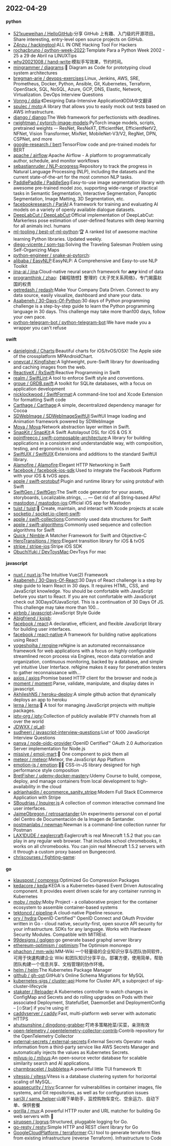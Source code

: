 ## 2022-04-29

#### python
* [521xueweihan / HelloGitHub](https://github.com/521xueweihan/HelloGitHub):分享 GitHub 上有趣、入门级的开源项目。Share interesting, entry-level open source projects on GitHub.
* [Z4nzu / hackingtool](https://github.com/Z4nzu/hackingtool):ALL IN ONE Hacking Tool For Hackers
* [rochacbruno / python-week-2022](https://github.com/rochacbruno/python-week-2022):Template Para a Python Week 2002 - 25 a 29 de Abril na LINUXTips
* [why20021008 / hand-write](https://github.com/why20021008/hand-write):模拟手写效果，节约时间。
* [mingrammer / diagrams](https://github.com/mingrammer/diagrams):🎨
Diagram as Code for prototyping cloud system architectures
* [bregman-arie / devops-exercises](https://github.com/bregman-arie/devops-exercises):Linux, Jenkins, AWS, SRE, Prometheus, Docker, Python, Ansible, Git, Kubernetes, Terraform, OpenStack, SQL, NoSQL, Azure, GCP, DNS, Elastic, Network, Virtualization. DevOps Interview Questions
* [Vonng / ddia](https://github.com/Vonng/ddia):《Designing Data-Intensive Application》DDIA中文翻译
* [spulec / moto](https://github.com/spulec/moto):A library that allows you to easily mock out tests based on AWS infrastructure.
* [django / django](https://github.com/django/django):The Web framework for perfectionists with deadlines.
* [rwightman / pytorch-image-models](https://github.com/rwightman/pytorch-image-models):PyTorch image models, scripts, pretrained weights -- ResNet, ResNeXT, EfficientNet, EfficientNetV2, NFNet, Vision Transformer, MixNet, MobileNet-V3/V2, RegNet, DPN, CSPNet, and more
* [google-research / bert](https://github.com/google-research/bert):TensorFlow code and pre-trained models for BERT
* [apache / airflow](https://github.com/apache/airflow):Apache Airflow - A platform to programmatically author, schedule, and monitor workflows
* [sebastianruder / NLP-progress](https://github.com/sebastianruder/NLP-progress):Repository to track the progress in Natural Language Processing (NLP), including the datasets and the current state-of-the-art for the most common NLP tasks.
* [PaddlePaddle / PaddleSeg](https://github.com/PaddlePaddle/PaddleSeg):Easy-to-use image segmentation library with awesome pre-trained model zoo, supporting wide-range of practical tasks in Semantic Segmentation, Interactive Segmentation, Panoptic Segmentation, Image Matting, 3D Segmentation, etc.
* [facebookresearch / ParlAI](https://github.com/facebookresearch/ParlAI):A framework for training and evaluating AI models on a variety of openly available dialogue datasets.
* [DeepLabCut / DeepLabCut](https://github.com/DeepLabCut/DeepLabCut):Official implementation of DeepLabCut: Markerless pose estimation of user-defined features with deep learning for all animals incl. humans
* [ml-tooling / best-of-ml-python](https://github.com/ml-tooling/best-of-ml-python):🏆
A ranked list of awesome machine learning Python libraries. Updated weekly.
* [diego-vicente / som-tsp](https://github.com/diego-vicente/som-tsp):Solving the Traveling Salesman Problem using Self-Organizing Maps
* [python-engineer / snake-ai-pytorch](https://github.com/python-engineer/snake-ai-pytorch):
* [alibaba / EasyNLP](https://github.com/alibaba/EasyNLP):EasyNLP: A Comprehensive and Easy-to-use NLP Toolkit
* [jina-ai / jina](https://github.com/jina-ai/jina):Cloud-native neural search framework for 𝙖𝙣𝙮 kind of data
* [programthink / zhao](https://github.com/programthink/zhao):【编程随想】整理的《太子党关系网络》，专门揭露赵国的权贵
* [getredash / redash](https://github.com/getredash/redash):Make Your Company Data Driven. Connect to any data source, easily visualize, dashboard and share your data.
* [Asabeneh / 30-Days-Of-Python](https://github.com/Asabeneh/30-Days-Of-Python):30 days of Python programming challenge is a step-by-step guide to learn the Python programming language in 30 days. This challenge may take more than100 days, follow your own pace.
* [python-telegram-bot / python-telegram-bot](https://github.com/python-telegram-bot/python-telegram-bot):We have made you a wrapper you can't refuse

#### swift
* [danielgindi / Charts](https://github.com/danielgindi/Charts):Beautiful charts for iOS/tvOS/OSX! The Apple side of the crossplatform MPAndroidChart.
* [onevcat / Kingfisher](https://github.com/onevcat/Kingfisher):A lightweight, pure-Swift library for downloading and caching images from the web.
* [ReactiveX / RxSwift](https://github.com/ReactiveX/RxSwift):Reactive Programming in Swift
* [realm / SwiftLint](https://github.com/realm/SwiftLint):A tool to enforce Swift style and conventions.
* [groue / GRDB.swift](https://github.com/groue/GRDB.swift):A toolkit for SQLite databases, with a focus on application development
* [nicklockwood / SwiftFormat](https://github.com/nicklockwood/SwiftFormat):A command-line tool and Xcode Extension for formatting Swift code
* [Carthage / Carthage](https://github.com/Carthage/Carthage):A simple, decentralized dependency manager for Cocoa
* [SDWebImage / SDWebImageSwiftUI](https://github.com/SDWebImage/SDWebImageSwiftUI):SwiftUI Image loading and Animation framework powered by SDWebImage
* [Moya / Moya](https://github.com/Moya/Moya):Network abstraction layer written in Swift.
* [SnapKit / SnapKit](https://github.com/SnapKit/SnapKit):A Swift Autolayout DSL for iOS & OS X
* [pointfreeco / swift-composable-architecture](https://github.com/pointfreeco/swift-composable-architecture):A library for building applications in a consistent and understandable way, with composition, testing, and ergonomics in mind.
* [SwiftUIX / SwiftUIX](https://github.com/SwiftUIX/SwiftUIX):Extensions and additions to the standard SwiftUI library.
* [Alamofire / Alamofire](https://github.com/Alamofire/Alamofire):Elegant HTTP Networking in Swift
* [facebook / facebook-ios-sdk](https://github.com/facebook/facebook-ios-sdk):Used to integrate the Facebook Platform with your iOS & tvOS apps.
* [apple / swift-protobuf](https://github.com/apple/swift-protobuf):Plugin and runtime library for using protobuf with Swift
* [SwiftGen / SwiftGen](https://github.com/SwiftGen/SwiftGen):The Swift code generator for your assets, storyboards, Localizable.strings, … — Get rid of all String-based APIs!
* [mastodon / mastodon-ios](https://github.com/mastodon/mastodon-ios):Official iOS app for Mastodon
* [tuist / tuist](https://github.com/tuist/tuist):🚀
Create, maintain, and interact with Xcode projects at scale
* [socketio / socket.io-client-swift](https://github.com/socketio/socket.io-client-swift):
* [apple / swift-collections](https://github.com/apple/swift-collections):Commonly used data structures for Swift
* [apple / swift-algorithms](https://github.com/apple/swift-algorithms):Commonly used sequence and collection algorithms for Swift
* [Quick / Nimble](https://github.com/Quick/Nimble):A Matcher Framework for Swift and Objective-C
* [HeroTransitions / Hero](https://github.com/HeroTransitions/Hero):Elegant transition library for iOS & tvOS
* [stripe / stripe-ios](https://github.com/stripe/stripe-ios):Stripe iOS SDK
* [ObuchiYuki / DevToysMac](https://github.com/ObuchiYuki/DevToysMac):DevToys For mac

#### javascript
* [nuxt / nuxt.js](https://github.com/nuxt/nuxt.js):The Intuitive Vue(2) Framework
* [Asabeneh / 30-Days-Of-React](https://github.com/Asabeneh/30-Days-Of-React):30 Days of React challenge is a step by step guide to learn React in 30 days. It requires HTML, CSS, and JavaScript knowledge. You should be comfortable with JavaScript before you start to React. If you are not comfortable with JavaScript check out 30DaysOfJavaScript. This is a continuation of 30 Days Of JS. This challenge may take more than 100…
* [airbnb / javascript](https://github.com/airbnb/javascript):JavaScript Style Guide
* [Abigfriend / ksjsb](https://github.com/Abigfriend/ksjsb):
* [facebook / react](https://github.com/facebook/react):A declarative, efficient, and flexible JavaScript library for building user interfaces.
* [facebook / react-native](https://github.com/facebook/react-native):A framework for building native applications using React
* [yogeshojha / rengine](https://github.com/yogeshojha/rengine):reNgine is an automated reconnaissance framework for web applications with a focus on highly configurable streamlined recon process via Engines, recon data correlation and organization, continuous monitoring, backed by a database, and simple yet intuitive User Interface. reNgine makes it easy for penetration testers to gather reconnaissance with…
* [axios / axios](https://github.com/axios/axios):Promise based HTTP client for the browser and node.js
* [moment / moment](https://github.com/moment/moment):Parse, validate, manipulate, and display dates in javascript.
* [AkhileshNS / heroku-deploy](https://github.com/AkhileshNS/heroku-deploy):A simple github action that dynamically deploys an app to heroku
* [lerna / lerna](https://github.com/lerna/lerna):🐉
A tool for managing JavaScript projects with multiple packages.
* [iptv-org / iptv](https://github.com/iptv-org/iptv):Collection of publicly available IPTV channels from all over the world
* [JDWXX / ql_all](https://github.com/JDWXX/ql_all):
* [sudheerj / javascript-interview-questions](https://github.com/sudheerj/javascript-interview-questions):List of 1000 JavaScript Interview Questions
* [panva / node-oidc-provider](https://github.com/panva/node-oidc-provider):OpenID Certified™ OAuth 2.0 Authorization Server implementation for Node.js
* [missive / emoji-mart](https://github.com/missive/emoji-mart):🏪
One component to pick them all
* [meteor / meteor](https://github.com/meteor/meteor):Meteor, the JavaScript App Platform
* [emotion-js / emotion](https://github.com/emotion-js/emotion):👩‍🎤
CSS-in-JS library designed for high performance style composition
* [BretFisher / udemy-docker-mastery](https://github.com/BretFisher/udemy-docker-mastery):Udemy Course to build, compose, deploy, and manage containers from local development to high-availability in the cloud
* [adrianhajdin / ecommerce_sanity_stripe](https://github.com/adrianhajdin/ecommerce_sanity_stripe):Modern Full Stack ECommerce Application with Stripe
* [SBoudrias / Inquirer.js](https://github.com/SBoudrias/Inquirer.js):A collection of common interactive command line user interfaces.
* [JaimeObregon / retrosantander](https://github.com/JaimeObregon/retrosantander):Un experimento personal con el portal del Centro de Documentación de la Imagen de Santander.
* [postmanlabs / newman](https://github.com/postmanlabs/newman):Newman is a command-line collection runner for Postman
* [LAX1DUDE / eaglercraft](https://github.com/LAX1DUDE/eaglercraft):Eaglercraft is real Minecraft 1.5.2 that you can play in any regular web browser. That includes school chromebooks, it works on all chromebooks. You can join real Minecraft 1.5.2 servers with it through a custom proxy based on Bungeecord.
* [chriscourses / fighting-game](https://github.com/chriscourses/fighting-game):

#### go
* [klauspost / compress](https://github.com/klauspost/compress):Optimized Go Compression Packages
* [kedacore / keda](https://github.com/kedacore/keda):KEDA is a Kubernetes-based Event Driven Autoscaling component. It provides event driven scale for any container running in Kubernetes
* [moby / moby](https://github.com/moby/moby):Moby Project - a collaborative project for the container ecosystem to assemble container-based systems
* [tektoncd / pipeline](https://github.com/tektoncd/pipeline):A cloud-native Pipeline resource.
* [ory / hydra](https://github.com/ory/hydra):OpenID Certified™ OpenID Connect and OAuth Provider written in Go - cloud native, security-first, open source API security for your infrastructure. SDKs for any language. Works with Hardware Security Modules. Compatible with MITREid.
* [99designs / gqlgen](https://github.com/99designs/gqlgen):go generate based graphql server library
* [ethereum-optimism / optimism](https://github.com/ethereum-optimism/optimism):The Optimism monorepo
* [phachon / mm-wiki](https://github.com/phachon/mm-wiki):MM-Wiki 一个轻量级的企业知识分享与团队协同软件，可用于快速构建企业 Wiki 和团队知识分享平台。部署方便，使用简单，帮助团队构建一个信息共享、文档管理的协作环境。
* [helm / helm](https://github.com/helm/helm):The Kubernetes Package Manager
* [github / gh-ost](https://github.com/github/gh-ost):GitHub's Online Schema Migrations for MySQL
* [kubernetes-sigs / cluster-api](https://github.com/kubernetes-sigs/cluster-api):Home for Cluster API, a subproject of sig-cluster-lifecycle
* [stakater / Reloader](https://github.com/stakater/Reloader):A Kubernetes controller to watch changes in ConfigMap and Secrets and do rolling upgrades on Pods with their associated Deployment, StatefulSet, DaemonSet and DeploymentConfig – [✩Star] if you're using it!
* [caddyserver / caddy](https://github.com/caddyserver/caddy):Fast, multi-platform web server with automatic HTTPS
* [ahutsunshine / dingdong-grabber](https://github.com/ahutsunshine/dingdong-grabber):叮咚多策略抢菜/买菜，亲测有效
* [open-telemetry / opentelemetry-collector-contrib](https://github.com/open-telemetry/opentelemetry-collector-contrib):Contrib repository for the OpenTelemetry Collector
* [external-secrets / external-secrets](https://github.com/external-secrets/external-secrets):External Secrets Operator reads information from a third-party service like AWS Secrets Manager and automatically injects the values as Kubernetes Secrets.
* [milvus-io / milvus](https://github.com/milvus-io/milvus):An open-source vector database for scalable similarity search and AI applications.
* [charmbracelet / bubbletea](https://github.com/charmbracelet/bubbletea):A powerful little TUI framework
🏗
* [vitessio / vitess](https://github.com/vitessio/vitess):Vitess is a database clustering system for horizontal scaling of MySQL.
* [aquasecurity / trivy](https://github.com/aquasecurity/trivy):Scanner for vulnerabilities in container images, file systems, and Git repositories, as well as for configuration issues
* [sari3l / sams_helper](https://github.com/sari3l/sams_helper):山姆下单助手，监控购物车变化、空余运力、自动下单、保供套餐
* [gorilla / mux](https://github.com/gorilla/mux):A powerful HTTP router and URL matcher for building Go web servers with
🦍
* [sirupsen / logrus](https://github.com/sirupsen/logrus):Structured, pluggable logging for Go.
* [go-resty / resty](https://github.com/go-resty/resty):Simple HTTP and REST client library for Go
* [GoogleCloudPlatform / terraformer](https://github.com/GoogleCloudPlatform/terraformer):CLI tool to generate terraform files from existing infrastructure (reverse Terraform). Infrastructure to Code
